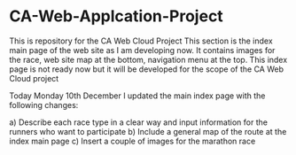# CA-Web-Applcation-Project
This is repository for the CA Web Cloud Project
This section is the index main page of the web site as I am developing now. It contains images for the race, web site map at the bottom,
navigation menu at the top. This index page is not ready now but it will be developed for the scope of the CA Web Cloud project

Today Monday 10th December I updated the main index page with the following changes:

a) Describe each race type in a clear way and input information for the runners who want to participate
b) Include a general map of the route at the index main page
c) Insert a couple of images for the marathon race
